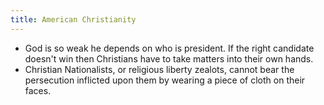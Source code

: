 ```yaml
---
title: American Christianity
---
```


* God is so weak he depends on who is president.  If the right candidate doesn't win then Christians have to take matters into their own hands.
* Christian Nationalists, or religious liberty zealots, cannot bear the persecution inflicted upon them by wearing a piece of cloth on their faces.
